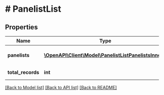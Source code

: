 # # PanelistList

## Properties

Name | Type | Description | Notes
------------ | ------------- | ------------- | -------------
**panelists** | [**\OpenAPI\Client\Model\PanelistListPanelistsInner[]**](PanelistListPanelistsInner.md) | List of panelist objects. | [optional]
**total_records** | **int** | Total records. | [optional]

[[Back to Model list]](../../README.md#models) [[Back to API list]](../../README.md#endpoints) [[Back to README]](../../README.md)
